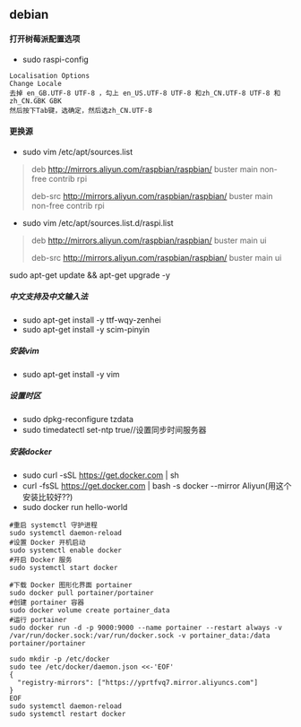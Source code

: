 ## debian

#### 打开树莓派配置选项

* sudo raspi-config

```
Localisation Options 
Change Locale
去掉 en_GB.UTF-8 UTF-8 ，勾上 en_US.UTF-8 UTF-8 和zh_CN.UTF-8 UTF-8 和 zh_CN.GBK GBK
然后按下Tab键，选确定，然后选zh_CN.UTF-8
```





#### 更换源

* sudo vim /etc/apt/sources.list

> deb http://mirrors.aliyun.com/raspbian/raspbian/ buster main non-free contrib rpi
>
> deb-src http://mirrors.aliyun.com/raspbian/raspbian/ buster main non-free contrib rpi

* sudo vim /etc/apt/sources.list.d/raspi.list

> deb http://mirrors.aliyun.com/raspbian/raspbian/ buster main ui
>
> deb-src http://mirrors.aliyun.com/raspbian/raspbian/ buster main ui

sudo apt-get update && apt-get upgrade -y

##### 中文支持及中文输入法

* sudo apt-get install -y ttf-wqy-zenhei
* sudo apt-get install -y scim-pinyin

##### 安装vim

* sudo apt-get install -y vim

##### 设置时区

* sudo dpkg-reconfigure tzdata
* sudo timedatectl set-ntp true//设置同步时间服务器

##### 安装docker

* sudo curl -sSL https://get.docker.com | sh
* curl -fsSL https://get.docker.com | bash -s docker --mirror Aliyun(用这个安装比较好??)
* sudo docker run hello-world

```
#重启 systemctl 守护进程
sudo systemctl daemon-reload
#设置 Docker 开机启动
sudo systemctl enable docker
#开启 Docker 服务
sudo systemctl start docker
```

```
#下载 Docker 图形化界面 portainer
sudo docker pull portainer/portainer
#创建 portainer 容器
sudo docker volume create portainer_data
#运行 portainer
sudo docker run -d -p 9000:9000 --name portainer --restart always -v /var/run/docker.sock:/var/run/docker.sock -v portainer_data:/data portainer/portainer
```

```
sudo mkdir -p /etc/docker
sudo tee /etc/docker/daemon.json <<-'EOF'
{
  "registry-mirrors": ["https://yprtfvq7.mirror.aliyuncs.com"]
}
EOF
sudo systemctl daemon-reload
sudo systemctl restart docker
```





